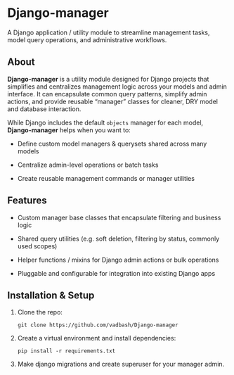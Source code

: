 # Django-manager

A Django application / utility module to streamline management tasks, model query operations, and administrative workflows.

## About

**Django-manager** is a utility module designed for Django projects that simplifies and centralizes management logic across your models and admin interface. It can encapsulate common query patterns, simplify admin actions, and provide reusable “manager” classes for cleaner, DRY model and database interaction.

While Django includes the default `objects` manager for each model, **Django-manager** helps when you want to:

-   Define custom model managers & querysets shared across many models
    
-   Centralize admin-level operations or batch tasks
    
-   Create reusable management commands or manager utilities
    

## Features

-   Custom manager base classes that encapsulate filtering and business logic
    
-   Shared query utilities (e.g. soft deletion, filtering by status, commonly used scopes)
    
-   Helper functions / mixins for Django admin actions or bulk operations
    
-   Pluggable and configurable for integration into existing Django apps


## Installation & Setup

1.  Clone the repo:
    
    `git clone https://github.com/vadbash/Django-manager` 
    
2.  Create a virtual environment and install dependencies:
    
    ``pip install -r requirements.txt`` 
    
3.  Make django migrations and create superuser for your manager admin.